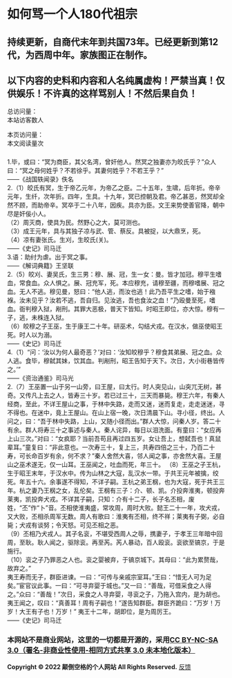 # 如何骂一个人180代祖宗
## 持续更新，自商代末年到共国73年。已经更新到第12代，为西周中年。家族图正在制作。
## 以下内容的史料和内容和人名纯属虚构！严禁当真！仅供娱乐！不许真的这样骂别人！不然后果自负！
<script type="text/javascript" src="busuanzi.js"></script>    
<script async src="//busuanzi.ibruce.info/busuanzi/2.3/busuanzi.pure.mini.js">
</script>  

总访问量：  
<span id="busuanzi_container_site_uv">
  本站访客数<span id="busuanzi_value_site_uv"></span>人
</span>

本页访问量：  
<span id="busuanzi_container_page_pv">
  本文阅读量<span id="busuanzi_value_page_pv"></span>次
</span>

### <span id="runtime_span"></span><script type="text/javascript">function show_runtime(){window.setTimeout("show_runtime()",1000);X=new Date("11/27/2021 21:04:00");Y=new Date();T=(Y.getTime()-X.getTime());M=24*60*60*1000;a=T/M;A=Math.floor(a);b=(a-A)*24;B=Math.floor(b);c=(b-B)*60;C=Math.floor((b-B)*60);D=Math.floor((c-C)*60);runtime_span.innerHTML="本站已运行: "+A+"天"+B+"小时"+C+"分"+D+"秒"}show_runtime();</script> 

1.毕，或曰：“冥为商臣，其父名湾，曾奸他人。然冥之独妻亦为皎氏乎？”众人曰：“冥之母何姓乎？不若徐乎。其妻何姓乎？不若王乎？”  
——《战国轶闻录》佚名  
2.（1）皎氏有冥，生于帝乙元年，为帝乙之臣。二十五年，生啸，后年折。帝辛元年，生纤，次年折。四年，生具。十九年，冥已控朝及君。帝乙甚恶，然冥却全然不顾，而助帝辛。冥卒于二十八年，因疾。具亦为臣。文王来势使善官降，朝中尽是奸佞小人。  
（2）周灭商，使具为民。然野心之大，莫可测也。  
（3）成王元年，具与其独子凉与武、管、蔡反。具被捉，以大鼎烹，死。  
（4）凉有妻张氏。生刈，生皎氏(关)。  
——《史记》司马迁  
3.语：助纣为虐。出于冥之事。  
——《解词典籍》王坚联  
2.（5）皎刈、妻吴氏，生三男：穆、展、冠，生一女：曼。皆才加冠。穆平生嗜血，常食血。众人惧之。展、冠充军，死。本应穆充，请穆至疆，而穆嗜展、冠之血。无人不逃。穆见曼，怒曰：“他人逃，而汝也逃！此乃吾平生之嗜，始于襁褓。汝未见乎？汝若不逃，吾自归。见汝逃，吾也食汝之血！”乃殴曼至死，嗜血。衙判穆入狱，剐刑。其罪大恶极，普天下皆知。时昭王即位，亦大惊。穆有一子，逃，未株连入狱。  
（6）皎穆之子王巫，生于康王二十年。研巫术，勾结犬戎。在汉水，做巫使昭王死。时人以为溺。  
——《史记》司马迁  
4.（1）“问：‘汝以为何人最奇恶？’对曰：‘汝知皎穆乎？穆食其弟展、冠之血。众人逃。食毕，穆弑其妹，饮其血。判剐刑，昭王告知于天下。次日，大小街巷皆传之。’”  
——《资治通鉴》司马光  
2.（7）王巫置一山于另一山旁，曰王屋，曰太行。时人突见山，山突兀无树，甚奇。又传凡上去之人，皆寿三十岁。若已过三十，三天而暴毙。穆王六年，有秦人经商，至此，不详王屋山之事，于林中失路，走而又迷，迷而复走，走走迷迷，寻不得也。在迷中，竟上王屋山。在山上宿一晚，次日清晨下山。寻小径，终出。人问之，曰：“吾于林中失路，上山，又随小径而出。”群人大惊，问秦人岁。答二十有余。群人将寿三十之事述与秦人。秦人诧异，每日以泪洗面。有童曰：“女应再上山三次。”对曰：“女疯耶？当前吾苟且再过四五岁。女让吾上，想弑吾也！真鼠辈耳。”童复曰：“非此意也。一次寿三十，复上三，共寿四倍之三十，乃百二十寿，可长命百岁有余，何不求？”秦人舍然大喜，邻人闻之事，亦舍然大喜。王屋山之巫术遂无，仅一山耳。王巫闻之，吐血而死，年三十。
（8）王巫之子王杭，生于昭王末年，于汉水中。传为山林之大寇，乱汉水一带。于共王元年被擒，绞死。年五十六。余事遂不得知，不详子嗣。王杭之弟王㭎，也为大寇，死于共王三年。杭之妻乃王㭎之女，乱伦矣。王㭎有三子：介、顿、凯。介投奔淮夷，顿投奔莱夷，凯投奔犬戎。不详其子嗣，只知：介有十二子，长子名丕相，废姓，“丕”作“卜”音。丕相使淮夷盛，常攻周，周时大败。懿王二十一年，攻犬戎，又大败，丕相杀周军无数。周人有歌曰：淮夷有丕相，终不祥；莱夷有子弼，必自毙；犬戎有谈努；令天怒。可见丕相之恶。  
（9）丕相乃犬戎人。其子名衮，不堪受西周人之辱，携妻子，于孝王三年暗中回周，至耿。耿人闻之，驱除衮。再至芮。芮人暴动，百人殴衮。衮欲至镐京，于是施行。  
（10）衮之子乃罪恶之人也。衮之婴被弃，于镐京城下。其母曰：“此为累赘哉，故弃之。”  
夷王寿而无子，群臣进谏。一曰：“可传与亲戚宗室耳。”王曰：“惜无人可为足矣。”宦官议此事。一曰：“可寻弃婴于城也。”又一曰：“善哉，可借采食之人得之。”众曰：“善哉！”次日，采食之人寻弃婴，寻衮之子，乃拖入宫内，是为胡也。夷王闻之，叹曰：“真善耳！周有子嗣也！”遂告知群臣。群臣齐跪曰：“万岁！万岁！大王有子也！万岁！” 夷王十二年，胡即位，是为周厉王。  
——《史记》司马迁  
### 本网站不是商业网站，这里的一切都是开源的，采用[CC BY-NC-SA 3.0（署名-非商业性使用-相同方式共享 3.0 未本地化版本）](https://creativecommons.org/licenses/by-nc-sa/3.0/deed.zh)
**Copyright © 2022 颠倒空格的个人网站 All Rights Reserved.**   [反馈](https://diandaokongge.github.io/fdbk)
